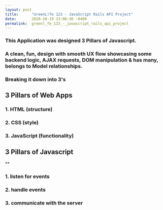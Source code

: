 ```yaml
---
layout: post
title:      "GreenL!fe 123 - JavaScript Rails API Project"
date:       2020-10-19 13:06:36 -0400
permalink:  greenl_fe_123_-_javascript_rails_api_project
---
```



### This Application was designed 3 Pillars of Javascript.

### A clean, fun, design with smooth UX flow showcasing some backend logic, AJAX requests, DOM manipulation & has many, belongs to Model relationships.



### Breaking it down into 3's


## 3 Pillars of Web Apps

### 1. HTML (structure)

### 2. CSS (style)

### 3. JavaScript (functionality)



## 3 Pillars of Javascript
**
### 1. listen for events

### 2. handle events

### 3. communicate with the server






